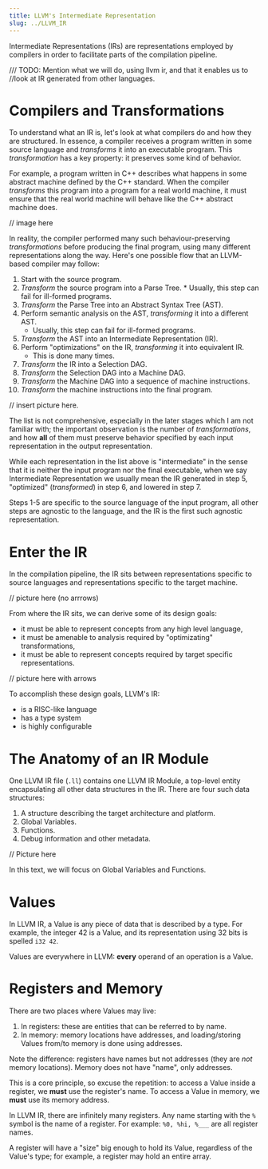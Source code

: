 ```yaml
---
title: LLVM's Intermediate Representation
slug: ../LLVM_IR
---
```


Intermediate Representations (IRs) are representations employed by compilers in
order to facilitate parts of the compilation pipeline.

/// TODO: Mention what we will do, using llvm ir, and that it enables us to
//look at IR generated from other languages.

# Compilers and Transformations

To understand what an IR is, let's look at what compilers do and how they are
structured. In essence, a compiler receives a program written in some source
language and _transforms_ it into an executable program. This _transformation_
has a key property: it preserves some kind of behavior.

For example, a program written in C++ describes what happens in some abstract
machine defined by the C++ standard. When the compiler _transforms_ this
program into a program for a real world machine, it must ensure that the real
world machine will behave like the C++ abstract machine does.

// image here

In reality, the compiler performed many such behaviour-preserving
_transformations_ before producing the final program, using many different
representations along the way. Here's one possible flow that an LLVM-based
compiler may follow:

1. Start with the source program.
2. _Transform_ the source program into a Parse Tree.  * Usually, this step can fail for ill-formed programs.
3. _Transform_ the Parse Tree into an Abstract Syntax Tree (AST).
4. Perform semantic analysis on the AST, _transforming_ it into a different AST.
    * Usually, this step can fail for ill-formed programs.
5. _Transform_ the AST into an Intermediate Representation (IR).
6. Perform "optimizations" on the IR, _transforming_ it into equivalent IR.
    * This is done many times.
7. _Transform_ the IR into a Selection DAG.
8. _Transform_ the Selection DAG into a Machine DAG.
9. _Transform_ the Machine DAG into a sequence of machine instructions.
10. _Transform_ the machine instructions into the final program.

// insert picture here.

The list is not comprehensive, especially in the later stages which I am not
familiar with; the important observation is the number of _transformations_,
and how __all__ of them must preserve behavior specified by each input
representation in the output representation.

While each representation in the list above is "intermediate" in the sense that
it is neither the input program nor the final executable, when we say
Intermediate Representation we usually mean the IR generated in step 5,
"optimized" (_transformed_) in step 6, and lowered in step 7.

Steps 1-5 are specific to the source language of the input program, all other
steps are agnostic to the language, and the IR is the first such agnostic
representation.

# Enter the IR

In the compilation pipeline, the IR sits between representations specific to
source languages and representations specific to the target machine.

// picture here (no arrrows)

From where the IR sits, we can derive some of its design goals:

* it must be able to represent concepts from any high level language,
* it must be amenable to analysis required by "optimizating" transformations,
* it must be able to represent concepts required by target specific
representations.

// picture here with arrows

To accomplish these design goals, LLVM's IR:

* is a RISC-like language
* has a type system
* is highly configurable

# The Anatomy of an IR Module

One LLVM IR file (`.ll`) contains one LLVM IR Module, a top-level entity
encapsulating all other data structures in the IR. There are four such
data structures:

1. A structure describing the target architecture and platform.
2. Global Variables.
3. Functions.
4. Debug information and other metadata.

// Picture here

In this text, we will focus on Global Variables and Functions.

# Values

In LLVM IR, a Value is any piece of data that is described by a type. For
example, the integer 42 is a Value, and its representation using 32 bits is
spelled `i32 42`.

Values are everywhere in LLVM: **every** operand of an operation is a Value.

# Registers and Memory

There are two places where Values may live:

1. In registers: these are entities that can be referred to by name.
2. In  memory: memory locations have addresses, and loading/storing Values
from/to memory is done using addresses.

Note the difference: registers have names but not addresses (they are *not*
memory locations). Memory does not have "name", only addresses.

This is a core principle, so excuse the repetition: to access a Value inside a
register, we **must** use the register's name. To access a Value in memory, we
**must** use its memory address.

In LLVM IR, there are infinitely many registers. Any name starting with the `%`
symbol is the name of a register. For example: `%0, %hi, %___` are all register
names.

A register will have a "size" big enough to hold its Value, regardless of the
Value's type; for example, a register may hold an entire array.
